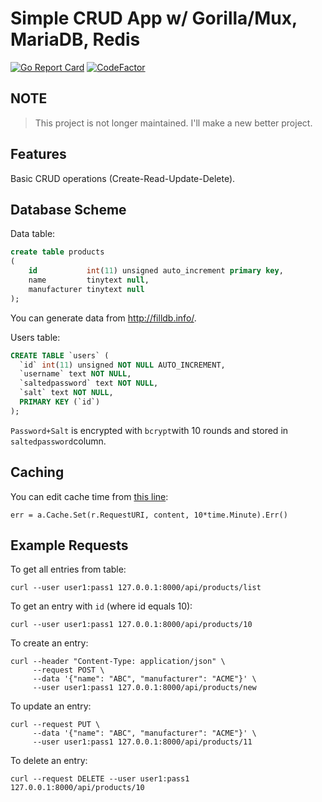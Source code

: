 # Simple CRUD App w/ Gorilla/Mux, MariaDB, Redis
[![Go Report Card](https://goreportcard.com/badge/github.com/mrtkp9993/SimpleCRUDApp)](https://goreportcard.com/report/github.com/mrtkp9993/SimpleCRUDApp)
[![CodeFactor](https://www.codefactor.io/repository/github/mrtkp9993/simplecrudapp/badge)](https://www.codefactor.io/repository/github/mrtkp9993/simplecrudapp)

## NOTE

> This project is not longer maintained. I'll make a new better project.

## Features 

Basic CRUD operations (Create-Read-Update-Delete).

## Database Scheme

Data table:

```sql
create table products
(
    id           int(11) unsigned auto_increment primary key,
    name         tinytext null,
    manufacturer tinytext null
);
```

You can generate data from http://filldb.info/.

Users table:

```sql
CREATE TABLE `users` (
  `id` int(11) unsigned NOT NULL AUTO_INCREMENT,
  `username` text NOT NULL,
  `saltedpassword` text NOT NULL,
  `salt` text NOT NULL,
  PRIMARY KEY (`id`)
);
```

````Password+Salt```` is encrypted with ``bcrypt``with 10 rounds and stored in ``saltedpassword``column.

## Caching 

You can edit cache time from [this line](https://github.com/mrtkp9993/SimpleCRUDApp/blob/master/app.go#L204):

```
err = a.Cache.Set(r.RequestURI, content, 10*time.Minute).Err()
```

## Example Requests

To get all entries from table:
```
curl --user user1:pass1 127.0.0.1:8000/api/products/list
```

To get an entry with `id` (where id equals 10):
```
curl --user user1:pass1 127.0.0.1:8000/api/products/10
```

To create an entry:
```
curl --header "Content-Type: application/json" \
     --request POST \
     --data '{"name": "ABC", "manufacturer": "ACME"}' \
	 --user user1:pass1 127.0.0.1:8000/api/products/new
```

To update an entry:
```
curl --request PUT \ 
     --data '{"name": "ABC", "manufacturer": "ACME"}' \ 
     --user user1:pass1 127.0.0.1:8000/api/products/11
```

To delete an entry:
```
curl --request DELETE --user user1:pass1 127.0.0.1:8000/api/products/10
```
